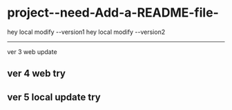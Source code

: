 # project--need-Add-a-README-file-


hey local modify --version1
hey local modify --version2



-----

ver 3 web update


ver 4 web try
---

ver 5 local update try
-----



